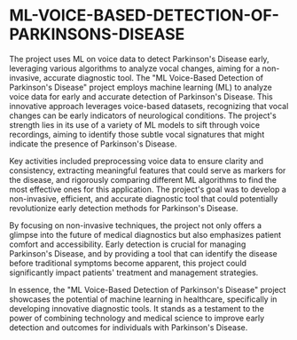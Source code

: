 # ML-VOICE-BASED-DETECTION-OF-PARKINSONS-DISEASE
The project uses ML on voice data to detect Parkinson's Disease early, leveraging various algorithms to analyze vocal changes, aiming for a non-invasive, accurate diagnostic tool.
The "ML Voice-Based Detection of Parkinson's Disease" project employs machine learning (ML) to analyze voice data for early and accurate detection of Parkinson's Disease. This innovative approach leverages voice-based datasets, recognizing that vocal changes can be early indicators of neurological conditions. The project's strength lies in its use of a variety of ML models to sift through voice recordings, aiming to identify those subtle vocal signatures that might indicate the presence of Parkinson's Disease.

Key activities included preprocessing voice data to ensure clarity and consistency, extracting meaningful features that could serve as markers for the disease, and rigorously comparing different ML algorithms to find the most effective ones for this application. The project's goal was to develop a non-invasive, efficient, and accurate diagnostic tool that could potentially revolutionize early detection methods for Parkinson's Disease.

By focusing on non-invasive techniques, the project not only offers a glimpse into the future of medical diagnostics but also emphasizes patient comfort and accessibility. Early detection is crucial for managing Parkinson's Disease, and by providing a tool that can identify the disease before traditional symptoms become apparent, this project could significantly impact patients' treatment and management strategies.

In essence, the "ML Voice-Based Detection of Parkinson's Disease" project showcases the potential of machine learning in healthcare, specifically in developing innovative diagnostic tools. It stands as a testament to the power of combining technology and medical science to improve early detection and outcomes for individuals with Parkinson's Disease.
